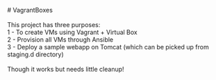 <p>
# VagrantBoxes <br/>
<br/>
This project has three purposes: <br/>
1 - To create VMs using Vagrant + Virtual Box <br/>
2 - Provision all VMs through Ansible <br/>
3 - Deploy a sample webapp on Tomcat (which can be picked up from staging.d directory) <br/>
<br/>
Though it works but needs little cleanup! <br/>
</p>
